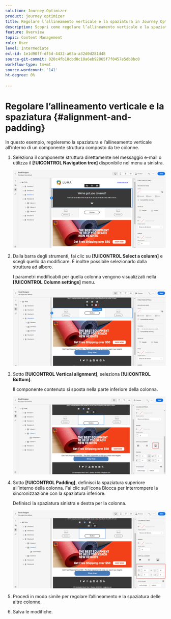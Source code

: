 ```yaml
---
solution: Journey Optimizer
product: journey optimizer
title: Regolare l’allineamento verticale e la spaziatura in Journey Optimizer
description: Scopri come regolare l’allineamento verticale e la spaziatura
feature: Overview
topic: Content Management
role: User
level: Intermediate
exl-id: 1e1d90ff-df5d-4432-a63a-a32d0d281d48
source-git-commit: 020c4fb18cbd0c10a6eb92865f7f0457e5db8bc0
workflow-type: tm+mt
source-wordcount: '141'
ht-degree: 0%

---
```


# Regolare l’allineamento verticale e la spaziatura {#alignment-and-padding}

In questo esempio, regoleremo la spaziatura e l’allineamento verticale all’interno di un componente struttura composto da tre colonne.

1. Seleziona il componente struttura direttamente nel messaggio e-mail o utilizza il **[!UICONTROL Navigation tree]** disponibile nel menu a sinistra.

   ![](assets/alignment_1.png)

1. Dalla barra degli strumenti, fai clic su **[!UICONTROL Select a column]** e scegli quello da modificare. È inoltre possibile selezionarlo dalla struttura ad albero.

   I parametri modificabili per quella colonna vengono visualizzati nella **[!UICONTROL Column settings]** menu.

   ![](assets/alignment_2.png)

1. Sotto **[!UICONTROL Vertical alignment]**, seleziona **[!UICONTROL Bottom]**.

   Il componente contenuto si sposta nella parte inferiore della colonna.

   ![](assets/alignment_3.png)

1. Sotto **[!UICONTROL Padding]**, definisci la spaziatura superiore all’interno della colonna. Fai clic sull’icona Blocca per interrompere la sincronizzazione con la spaziatura inferiore.

   Definisci la spaziatura sinistra e destra per la colonna.

   ![](assets/alignment_4.png)

1. Procedi in modo simile per regolare l’allineamento e la spaziatura delle altre colonne.

1. Salva le modifiche.
